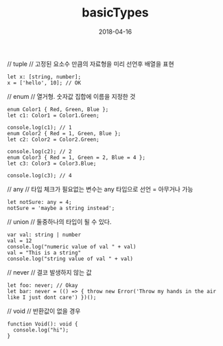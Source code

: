 ﻿---
layout:  post 
title:  "1. basicTypes"
date: 2018-04-16
categories: explanation
tags: typescript
---

// tuple
// 고정된 요소수 만큼의 자료형을 미리 선언후 배열을 표현
```
let x: [string, number];
x = ['hello', 10]; // OK
```
// enum
// 열거형. 숫자값 집합에 이름을 지정한 것
```
enum Color1 { Red, Green, Blue };
let c1: Color1 = Color1.Green;

console.log(c1); // 1
enum Color2 { Red = 1, Green, Blue };
let c2: Color2 = Color2.Green;

console.log(c2); // 2
enum Color3 { Red = 1, Green = 2, Blue = 4 };
let c3: Color3 = Color3.Blue;

console.log(c3); // 4
```

// any
// 타입 체크가 필요없는 변수는 any 타입으로 선언 = 아무거나 가능
```
let notSure: any = 4;
notSure = 'maybe a string instead';
```
// union
// 둘중하나의 타입이 될 수 있다.
```
var val: string | number
val = 12
console.log("numeric value of val " + val)
val = "This is a string"
console.log("string value of val " + val)
```
// never
// 결코 발생하지 않는 값
```
let foo: never; // Okay
let bar: never = (() => { throw new Error('Throw my hands in the air like I just dont care') })();
```
// void
// 반환값이 없을 경우
```
function Void(): void {
  console.log("hi");
}
```